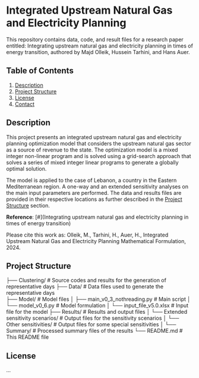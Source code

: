 # Integrated Upstream Natural Gas and Electricity Planning 

This repository contains data, code, and result files for a research paper entitled: Integrating upstream natural gas and electricity planning in times of energy transition, authored by Majd Olleik, Hussein Tarhini, and Hans Auer.

## Table of Contents
1. [Description](#description)
2. [Project Structure](#project-structure)
8. [License](#license)
9. [Contact](#contact)

## Description

This project presents an integrated upstream natural gas and electricity planning optimization model that considers the upstream natural gas sector as a source of revenue to the state. The optimization model is a mixed integer non-linear program and is solved using a grid-search approach that solves a series of mixed integer linear programs to generate a globally optimal solution.

The model is applied to the case of Lebanon, a country in the Eastern Mediterranean region. A one-way and an extended sensitivity analyses on the main input parameters are performed. The data and results files are provided in their respective locations as further described in the [Project Structure](#project-structure) section.

**Reference**: [#](Integrating upstream natural gas and electricity planning in times of energy transition)

Please cite this work as: Olleik, M., Tarhini, H., Auer, H., Integrated Upstream Natural Gas and Electricity Planning Mathematical Formulation, 2024.

## Project Structure
├── Clustering/                            # Source codes and results for the generation of representative days
    ├── Data/                              # Data files used to generate the representative days       
├── Model/                                 # Model files
│   ├── main_v0_3_nothreading.py           # Main script
│   └── model_v0_6.py                      # Model formulation
│   └── input_file_v5.0.xlsx               # Input file for the model
├── Results/                               # Results and output files
│   └── Extended sensitivity scenarios/    # Output files for the sensitivity scenarios
│   └── Other sensitivities/               # Output files for some special sensitivities
│   └── Summary/                           # Processed summary files of the results
└── README.md         # This README file

## License
...


